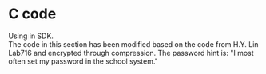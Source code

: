 # C code  
Using in SDK.  
The code in this section has been modified based on the code from H.Y. Lin Lab716 and encrypted through compression.
The password hint is: "I most often set my password in the school system."
